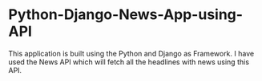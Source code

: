 # Python-Django-News-App-using-API
This application is built using the Python and Django as Framework. I have used the News API which will fetch all the headlines with news using this API.

